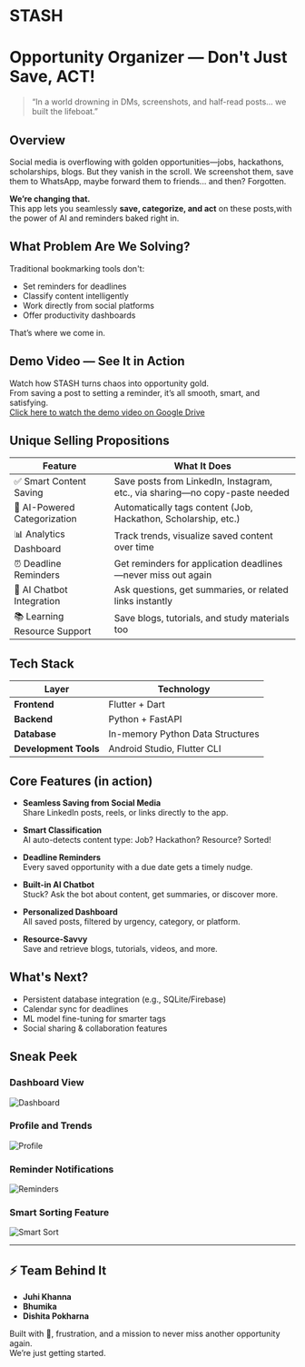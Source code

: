 # STASH
# Opportunity Organizer — Don't Just Save, ACT!

> “In a world drowning in DMs, screenshots, and half-read posts... we built the lifeboat.”

##  Overview

Social media is overflowing with golden opportunities—jobs, hackathons, scholarships, blogs. But they vanish in the scroll. We screenshot them, save them to WhatsApp, maybe forward them to friends... and then? Forgotten.

**We’re changing that.**  
This app lets you seamlessly **save, categorize, and act** on these posts,with the power of AI and reminders baked right in.

##  What Problem Are We Solving?

Traditional bookmarking tools don't:
- Set reminders for deadlines
- Classify content intelligently
- Work directly from social platforms
- Offer productivity dashboards

That’s where we come in.

## **Demo Video — See It in Action**
Watch how STASH turns chaos into opportunity gold.  
From saving a post to setting a reminder, it’s all smooth, smart, and satisfying.  
 [Click here to watch the demo video on Google Drive](https://drive.google.com/file/d/1JqNEECF7ZbnMluQU8Bin31tgmOSr1USH/view)


##  Unique Selling Propositions

| Feature                       | What It Does                                                                 |
|------------------------------|------------------------------------------------------------------------------|
| ✅ Smart Content Saving       | Save posts from LinkedIn, Instagram, etc., via sharing—no copy-paste needed |
| 🧠 AI-Powered Categorization | Automatically tags content (Job, Hackathon, Scholarship, etc.)              |
| 📊 Analytics Dashboard       | Track trends, visualize saved content over time                             |
| ⏰ Deadline Reminders        | Get reminders for application deadlines—never miss out again                |
| 🤖 AI Chatbot Integration    | Ask questions, get summaries, or related links instantly                     |
| 📚 Learning Resource Support | Save blogs, tutorials, and study materials too                              |

##  Tech Stack

| Layer                | Technology                        |
|----------------------|-----------------------------------|
| **Frontend**         | Flutter + Dart                    |
| **Backend**          | Python + FastAPI                  |
| **Database**         | In-memory Python Data Structures  |
| **Development Tools**| Android Studio, Flutter CLI       |

##  Core Features (in action)

- **Seamless Saving from Social Media**  
  Share LinkedIn posts, reels, or links directly to the app.

- **Smart Classification**  
  AI auto-detects content type: Job? Hackathon? Resource? Sorted!

- **Deadline Reminders**  
  Every saved opportunity with a due date gets a timely nudge.

- **Built-in AI Chatbot**  
  Stuck? Ask the bot about content, get summaries, or discover more.

- **Personalized Dashboard**  
  All saved posts, filtered by urgency, category, or platform.

- **Resource-Savvy**  
  Save and retrieve blogs, tutorials, videos, and more.

##  What's Next?

-  Persistent database integration (e.g., SQLite/Firebase)
-  Calendar sync for deadlines
-  ML model fine-tuning for smarter tags
-  Social sharing & collaboration features


##  Sneak Peek
###  Dashboard View
![Dashboard](https://github.com/Dishita-Pokharna1/Stash/blob/main/dashboard.jpeg)

###  Profile and Trends
![Profile](https://github.com/Dishita-Pokharna1/Stash/blob/main/profile.jpeg)

###  Reminder Notifications
![Reminders](https://github.com/Dishita-Pokharna1/Stash/blob/main/reminders.jpeg)

###  Smart Sorting Feature
![Smart Sort](https://github.com/Dishita-Pokharna1/Stash/blob/main/smart%20sort.jpeg)

---



## ⚡ Team Behind It
- **Juhi Khanna**
- **Bhumika**
- **Dishita Pokharna**

Built with 💜, frustration, and a mission to never miss another opportunity again.  
We’re just getting started.
